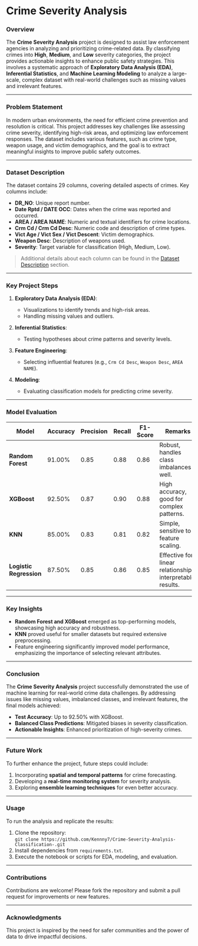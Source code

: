 # Crime Severity Analysis

### **Overview**
The **Crime Severity Analysis** project is designed to assist law enforcement agencies in analyzing and prioritizing crime-related data. By classifying crimes into **High**, **Medium**, and **Low** severity categories, the project provides actionable insights to enhance public safety strategies. This involves a systematic approach of **Exploratory Data Analysis (EDA)**, **Inferential Statistics**, and **Machine Learning Modeling** to analyze a large-scale, complex dataset with real-world challenges such as missing values and irrelevant features.

---

### **Problem Statement**
In modern urban environments, the need for efficient crime prevention and resolution is critical. This project addresses key challenges like assessing crime severity, identifying high-risk areas, and optimizing law enforcement responses. The dataset includes various features, such as crime type, weapon usage, and victim demographics, and the goal is to extract meaningful insights to improve public safety outcomes.

---

### **Dataset Description**
The dataset contains 29 columns, covering detailed aspects of crimes. Key columns include:

- **DR_NO**: Unique report number.
- **Date Rptd / DATE OCC**: Dates when the crime was reported and occurred.
- **AREA / AREA NAME**: Numeric and textual identifiers for crime locations.
- **Crm Cd / Crm Cd Desc**: Numeric code and description of crime types.
- **Vict Age / Vict Sex / Vict Descent**: Victim demographics.
- **Weapon Desc**: Description of weapons used.
- **Severity**: Target variable for classification (High, Medium, Low).

> Additional details about each column can be found in the [Dataset Description](#dataset-description) section.

---

### **Key Project Steps**
1. **Exploratory Data Analysis (EDA)**:
   - Visualizations to identify trends and high-risk areas.
   - Handling missing values and outliers.

2. **Inferential Statistics**:
   - Testing hypotheses about crime patterns and severity levels.

3. **Feature Engineering**:
   - Selecting influential features (e.g., `Crm Cd Desc`, `Weapon Desc`, `AREA NAME`).

4. **Modeling**:
   - Evaluating classification models for predicting crime severity.

---

### **Model Evaluation**
| **Model**                | **Accuracy** | **Precision** | **Recall** | **F1-Score** | **Remarks**                                                    |
|--------------------------|--------------|---------------|------------|--------------|----------------------------------------------------------------|
| **Random Forest**         | 91.00%      | 0.85          | 0.88       | 0.86         | Robust, handles class imbalances well.                       |
| **XGBoost**               | 92.50%      | 0.87          | 0.90       | 0.88         | High accuracy, good for complex patterns.                    |
| **KNN**                   | 85.00%      | 0.83          | 0.81       | 0.82         | Simple, sensitive to feature scaling.                        |
| **Logistic Regression**   | 87.50%      | 0.85          | 0.86       | 0.85         | Effective for linear relationships, interpretable results.    |

---

### **Key Insights**
- **Random Forest and XGBoost** emerged as top-performing models, showcasing high accuracy and robustness.
- **KNN** proved useful for smaller datasets but required extensive preprocessing.
- Feature engineering significantly improved model performance, emphasizing the importance of selecting relevant attributes.

---

### **Conclusion**
The **Crime Severity Analysis** project successfully demonstrated the use of machine learning for real-world crime data challenges. By addressing issues like missing values, imbalanced classes, and irrelevant features, the final models achieved:

- **Test Accuracy**: Up to 92.50% with XGBoost.
- **Balanced Class Predictions**: Mitigated biases in severity classification.
- **Actionable Insights**: Enhanced prioritization of high-severity crimes.

---

### **Future Work**
To further enhance the project, future steps could include:
1. Incorporating **spatial and temporal patterns** for crime forecasting.
2. Developing a **real-time monitoring system** for severity analysis.
3. Exploring **ensemble learning techniques** for even better accuracy.

---

### **Usage**
To run the analysis and replicate the results:
1. Clone the repository:  
   `git clone https://github.com/Kennny7/Crime-Severity-Analysis-Classification-.git`   
2. Install dependencies from `requirements.txt`.
3. Execute the notebook or scripts for EDA, modeling, and evaluation.

---

### **Contributions**
Contributions are welcome! Please fork the repository and submit a pull request for improvements or new features.

---

### **Acknowledgments**
This project is inspired by the need for safer communities and the power of data to drive impactful decisions.
